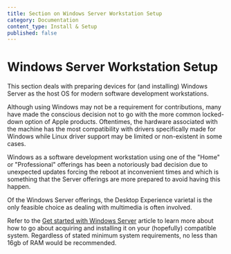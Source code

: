 ```yaml
---
title: Section on Windows Server Workstation Setup
category: Documentation
content_type: Install & Setup
published: false
---
```


<!-- Begin GitHub-Flavored Markdown (GFM)
See: https://docs.github.com/get-started/writing-on-github
Spec: https://github.github.com/gfm
-->

# Windows Server Workstation Setup

This section deals with preparing devices for (and installing) Windows Server as
the host OS for modern software development workstations.

Although using Windows may not be a requirement for contributions, many have
made the conscious decision not to go with the more common locked-down option of
Apple products. Oftentimes, the hardware associated with the machine has the
most compatibility with drivers specifically made for Windows while Linux driver
support may be limited or non-existent in some cases.

Windows as a software development workstation using one of the "Home" or
"Professional" offerings has been a notoriously bad decision due to unexpected
updates forcing the reboot at inconvenient times and which is something that the
Server offerings are more prepared to avoid having this happen.

Of the Windows Server offerings, the Desktop Experience varietal is the only
feasible choice as dealing with multimedia is often involved.

Refer to the [Get started with Windows Server][] article to learn more about how
to go about acquiring and installing it on your (hopefully) compatible system.
Regardless of stated minimum system requirements, no less than 16gb of RAM would
be recommended.

[Get started with Windows Server]: https://learn.microsoft.com/en-us/windows-server/get-started/get-started-with-windows-server

